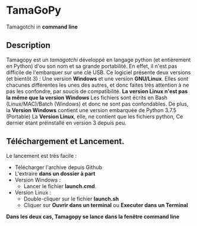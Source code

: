 # TamaGoPy
Tamagotchi in **command line**

## Description

Tamagopy est un *tamagotchi* développé en langage python (et entièrement en Python) d'ou son nom et sa grande portabilité. En effet, il n'est pas difficile de l'embarquer sur une clé USB.
Ce logiciel présente deux versions (et bientôt 3) : Une version __Windows__ et une version __GNU/Linux__. Elles sont  chacunes différentes les unes des autres, et donc faites très attention à ne pas les confondre, par soucis de compatibilité. **La version Linux n'est pas la même que la version Windows**
Les fichiers sont écrits en Bash (Linux/MAC)/Batch (Windows) et donc ne sont pas confondables.
De plus, la **Version Windows** contient une version embarquée de Python 3.7.5 (Portable)
La **Version Linux**, elle, ne contient que les fichiers python, Ce dernier étant préinstallé en version 3 depuis peu.

## Téléchargement et Lancement.

Le lancement est très facile :

* Télécharger l'archive depuis Github
* L'extraire **dans un dossier à part**
* Version Windows :
    * Lancer le fichier **launch.cmd**.
* Version Linux :
    * Double-cliquer sur le fichier **launch.sh**
    * Cliquer sur **Ouvrir dans un terminal** ou **Executer dans un Terminal**
    
**Dans les deux cas, Tamagopy se lance dans la fenêtre __command line__**
